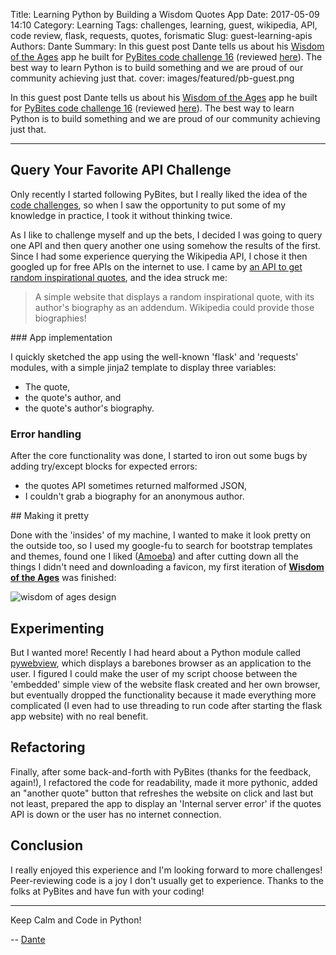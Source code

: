 Title: Learning Python by Building a Wisdom Quotes App
Date: 2017-05-09 14:10
Category: Learning
Tags: challenges, learning, guest, wikipedia, API, code review, flask, requests, quotes, forismatic
Slug: guest-learning-apis
Authors: Dante
Summary: In this guest post Dante tells us about his [Wisdom of the Ages](https://github.com/pybites/challenges/tree/community/16/dseptem) app he built for [PyBites code challenge 16](http://pybit.es/codechallenge16.html) (reviewed [here](http://pybit.es/codechallenge16_review.html)). The best way to learn Python is to build something and we are proud of our community achieving just that. 
cover: images/featured/pb-guest.png

In this guest post Dante tells us about his [Wisdom of the Ages](https://github.com/pybites/challenges/tree/community/16/dseptem) app he built for [PyBites code challenge 16](http://pybit.es/codechallenge16.html) (reviewed [here](http://pybit.es/codechallenge16_review.html)). The best way to learn Python is to build something and we are proud of our community achieving just that. 

---

## Query Your Favorite API Challenge

Only recently I started following PyBites, but I really liked the idea of the [code challenges](http://pybit.es/pages/challenges.html), so when I saw the opportunity to put some of my knowledge in practice, I took it without thinking twice.

As I like to challenge myself and up the bets, I decided I was going to query one API and then query another one using somehow the results of the first. Since I had some experience querying the Wikipedia API, I chose it then googled up for free APIs on the internet to use. I came by [an API to get random inspirational quotes](http://forismatic.com/en/api/), and the idea struck me: 

> A simple website that displays a random inspirational quote, with its author's biography as an addendum. Wikipedia could provide those biographies!

### App implementation

I quickly sketched the app using the well-known 'flask' and 'requests' modules, with a simple jinja2 template to display three variables: 

* The quote, 
* the quote's author, and 
* the quote's author's biography.

### Error handling

After the core functionality was done, I started to iron out some bugs by adding try/except blocks for expected errors: 

* the quotes API sometimes returned malformed JSON, 
* I couldn't grab a biography for an anonymous author.

## Making it pretty

Done with the 'insides' of my machine, I wanted to make it look pretty on the outside too, so I used my google-fu to search for bootstrap templates and themes, found one I liked ([Amoeba](https://bootstraptaste.com/free-one-page-bootstrap-template-amoeba/)) and after cutting down all the things I didn't need and downloading a favicon, my first iteration of [**Wisdom of the Ages**](https://github.com/pybites/challenges/tree/community/16/dseptem) was finished:

![wisdom of ages design]({filename}/images/pcc16_dseptem2.png)

## Experimenting

But I wanted more! Recently I had heard about a Python module called [pywebview](https://github.com/r0x0r/pywebview), which displays a barebones browser as an application to the user. I figured I could make the user of my script choose between the 'embedded' simple view of the website flask created and her own browser, but eventually dropped the functionality because it made everything more complicated (I even had to use threading to run code after starting the flask app website) with no real benefit.

## Refactoring

Finally, after some back-and-forth with PyBites (thanks for the feedback, again!), I refactored the code for readability, made it more pythonic, added an "another quote" button that refreshes the website on click and last but not least, prepared the app to display an 'Internal server error' if the quotes API is down or the user has no internet connection.

## Conclusion

I really enjoyed this experience and I'm looking forward to more challenges! Peer-reviewing code is a joy I don't usually get to experience. Thanks to the folks at PyBites and have fun with your coding!

---

Keep Calm and Code in Python!

-- [Dante](pages/guests.html#danteseptem)
